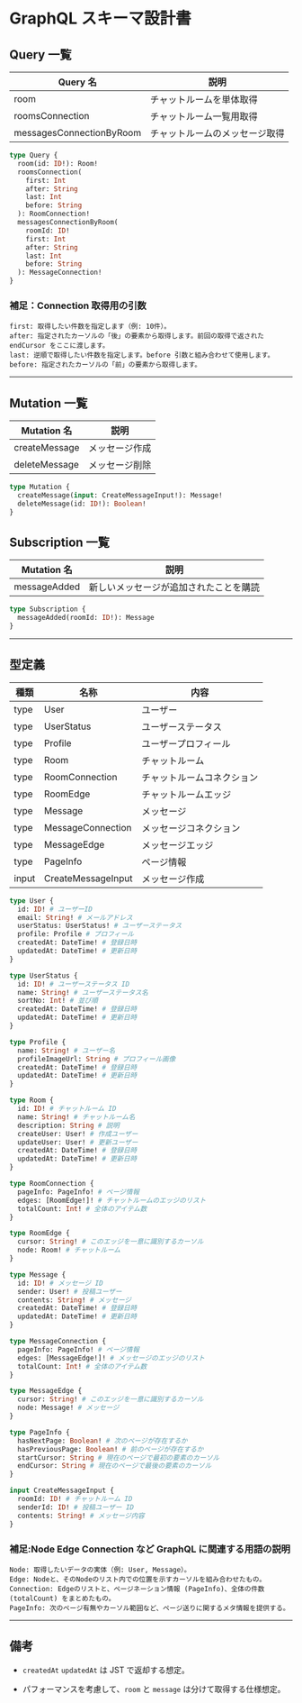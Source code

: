 # GraphQL スキーマ設計書

## Query 一覧

| Query 名                 | 説明                           |
| ------------------------ | ------------------------------ |
| room                     | チャットルームを単体取得       |
| roomsConnection          | チャットルーム一覧用取得       |
| messagesConnectionByRoom | チャットルームのメッセージ取得 |

```graphql
type Query {
  room(id: ID!): Room!
  roomsConnection(
    first: Int
    after: String
    last: Int
    before: String
  ): RoomConnection!
  messagesConnectionByRoom(
    roomId: ID!
    first: Int
    after: String
    last: Int
    before: String
  ): MessageConnection!
}
```

### 補足：Connection 取得用の引数

```
first: 取得したい件数を指定します（例: 10件）。
after: 指定されたカーソルの「後」の要素から取得します。前回の取得で返された endCursor をここに渡します。
last: 逆順で取得したい件数を指定します。before 引数と組み合わせて使用します。
before: 指定されたカーソルの「前」の要素から取得します。
```

---

## Mutation 一覧

| Mutation 名   | 説明           |
| ------------- | -------------- |
| createMessage | メッセージ作成 |
| deleteMessage | メッセージ削除 |

```graphql
type Mutation {
  createMessage(input: CreateMessageInput!): Message!
  deleteMessage(id: ID!): Boolean!
}
```

## Subscription 一覧

| Mutation 名  | 説明                                   |
| ------------ | -------------------------------------- |
| messageAdded | 新しいメッセージが追加されたことを購読 |

```graphql
type Subscription {
  messageAdded(roomId: ID!): Message
}
```

---

## 型定義

| 種類  | 名称               | 内容                       |
| ----- | ------------------ | -------------------------- |
| type  | User               | ユーザー                   |
| type  | UserStatus         | ユーザーステータス         |
| type  | Profile            | ユーザープロフィール       |
| type  | Room               | チャットルーム             |
| type  | RoomConnection     | チャットルームコネクション |
| type  | RoomEdge           | チャットルームエッジ       |
| type  | Message            | メッセージ                 |
| type  | MessageConnection  | メッセージコネクション     |
| type  | MessageEdge        | メッセージエッジ           |
| type  | PageInfo           | ページ情報                 |
| input | CreateMessageInput | メッセージ作成             |

```graphql
type User {
  id: ID! # ユーザーID
  email: String! # メールアドレス
  userStatus: UserStatus! # ユーザーステータス
  profile: Profile # プロフィール
  createdAt: DateTime! # 登録日時
  updatedAt: DateTime! # 更新日時
}
```

```graphql
type UserStatus {
  id: ID! # ユーザーステータス ID
  name: String! # ユーザーステータス名
  sortNo: Int! # 並び順
  createdAt: DateTime! # 登録日時
  updatedAt: DateTime! # 更新日時
}
```

```graphql
type Profile {
  name: String! # ユーザー名
  profileImageUrl: String # プロフィール画像
  createdAt: DateTime! # 登録日時
  updatedAt: DateTime! # 更新日時
}
```

```graphql
type Room {
  id: ID! # チャットルーム ID
  name: String! # チャットルーム名
  description: String # 説明
  createUser: User! # 作成ユーザー
  updateUser: User! # 更新ユーザー
  createdAt: DateTime! # 登録日時
  updatedAt: DateTime! # 更新日時
}
```

```graphql
type RoomConnection {
  pageInfo: PageInfo! # ページ情報
  edges: [RoomEdge!]! # チャットルームのエッジのリスト
  totalCount: Int! # 全体のアイテム数
}
```

```graphql
type RoomEdge {
  cursor: String! # このエッジを一意に識別するカーソル
  node: Room! # チャットルーム
}
```

```graphql
type Message {
  id: ID! # メッセージ ID
  sender: User! # 投稿ユーザー
  contents: String! # メッセージ
  createdAt: DateTime! # 登録日時
  updatedAt: DateTime! # 更新日時
}
```

```graphql
type MessageConnection {
  pageInfo: PageInfo! # ページ情報
  edges: [MessageEdge!]! # メッセージのエッジのリスト
  totalCount: Int! # 全体のアイテム数
}
```

```graphql
type MessageEdge {
  cursor: String! # このエッジを一意に識別するカーソル
  node: Message! # メッセージ
}
```

```graphql
type PageInfo {
  hasNextPage: Boolean! # 次のページが存在するか
  hasPreviousPage: Boolean! # 前のページが存在するか
  startCursor: String # 現在のページで最初の要素のカーソル
  endCursor: String # 現在のページで最後の要素のカーソル
}
```

```graphql
input CreateMessageInput {
  roomId: ID! # チャットルーム ID
  senderId: ID! # 投稿ユーザー ID
  contents: String! # メッセージ内容
}
```

### 補足:Node Edge Connection など GraphQL に関連する用語の説明

```
Node: 取得したいデータの実体（例: User, Message）。
Edge: Nodeと、そのNodeのリスト内での位置を示すカーソルを組み合わせたもの。
Connection: Edgeのリストと、ページネーション情報 (PageInfo)、全体の件数 (totalCount) をまとめたもの。
PageInfo: 次のページ有無やカーソル範囲など、ページ送りに関するメタ情報を提供する。
```

---

## 備考

- `createdAt` `updatedAt` は JST で返却する想定。

- パフォーマンスを考慮して、`room` と `message` は分けて取得する仕様想定。

